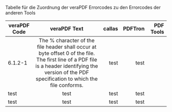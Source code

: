 
Tabelle für die Zuordnung der veraPDF Errorcodes zu den Errorcodes der anderen Tools

| veraPDF Code  | veraPDF Text  |    callas    | PDFTron | PDF Tools
| ------------- |:-------------:| -----:| -----:| -----:|
|        6.1.2-1       |    The % character of the file header shall occur at byte offset 0 of the file. The first line of a PDF file is a header identifying the version of the PDF specification to which the file conforms.          |   test    | test    |
|        test       |         test      |  test     | test    |
|          test     |       test        |  test     | test    |

